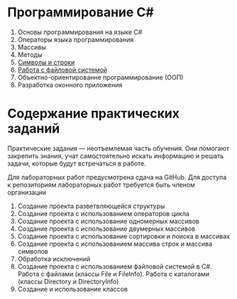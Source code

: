 # Программирование C#
1. Основы программирования на языке C#
2. Операторы языка программирования
3. Массивы
4. Методы
5. [Символы и строки](1part/String.md)
6. [Работа с файловой системой](1part/File.md)
7. Объектно-ориентированне программирование (ООП)
8. Разработка оконного приложения 

# Содержание практических заданий
Практические задания — неотъемлемая часть обучения. Они помогают закрепить знания, учат самостоятельно искать информацию и решать задачи, которые будут встречаться в работе. 

Для лабораторных работ предусмотрена сдача на GitHub. Для доступа к репозиториям лабораторных работ требуется быть членом организации 
1. Создание проекта разветвляющейся структуры
2. Создание проекта с использованием операторов цикла
3. Создание проекта с использование одномерных массивов
4. Создание проекта с использование двумерных массивов
5. Создание проекта с использование сортировки и поиска в массивах
6. Создание проекта с использованием массива строк и массива символов
7. Обработка исключений
8. Создание проекта с использованием файловой системой в C#. Работа с файлами (классы File и FileInfo). Работа с каталогами (классы Directory и DirectoryInfo)
9. Создание и использование классов

